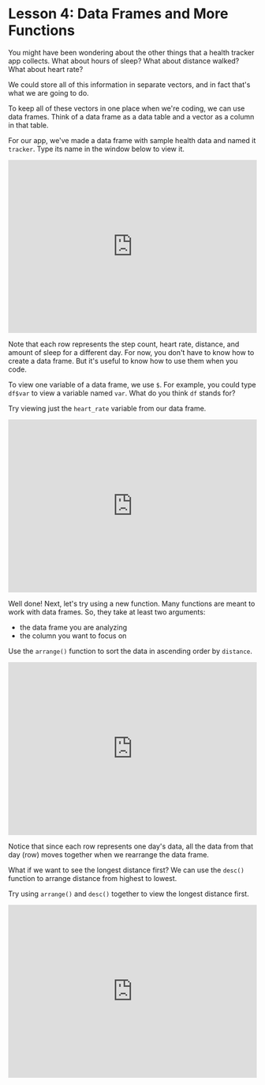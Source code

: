 # Lesson 4: Data Frames and More Functions

You might have been wondering about the other things that a health tracker app collects. What about hours of sleep? What about distance walked? What about heart rate?

We could store all of this information in separate vectors, and in fact that's what we are going to do.

To keep all of these vectors in one place when we're coding, we can use data frames. Think of a data frame as a data table and a vector as a column in that table.

For our app, we've made a data frame with sample health data and named it `tracker`. Type its name in the window below to view it.

<iframe data-type="datacamp" id="df-1" height="350" src="https://uclatall.github.io/mtucker-coding-study/data-camp/dc-data-frames-1.html" style="border: 0px #ffffff none;" width="100%"></iframe>

Note that each row represents the step count, heart rate, distance, and amount of sleep for a different day. For now, you don't have to know how to create a data frame. But it's useful to know how to use them when you code.

To view one variable of a data frame, we use `$`. For example, you could type `df$var` to view a variable named `var`. What do you think `df` stands for?

Try viewing just the `heart_rate` variable from our data frame.

<iframe data-type="datacamp" id="df-2" height="350" src="https://uclatall.github.io/mtucker-coding-study/data-camp/dc-data-frames-2.html" style="border: 0px #ffffff none;" width="100%"></iframe>

Well done! Next, let's try using a new function. Many functions are meant to work with data frames. So, they take at least two arguments:

* the data frame you are analyzing
* the column you want to focus on

Use the `arrange()` function to sort the data in ascending order by `distance`.

<iframe data-type="datacamp" id="df-3" height="350" src="https://uclatall.github.io/mtucker-coding-study/data-camp/dc-data-frames-3.html" style="border: 0px #ffffff none;" width="100%"></iframe>

Notice that since each row represents one day's data, all the data from that day (row) moves together when we rearrange the data frame.

What if we want to see the longest distance first? We can use the `desc()` function to arrange distance from highest to lowest.

Try using `arrange()` and `desc()` together to view the longest distance first.

<iframe data-type="datacamp" id="df-4" height="350" src="https://uclatall.github.io/mtucker-coding-study/data-camp/dc-data-frames-4.html" style="border: 0px #ffffff none;" width="100%"></iframe>
